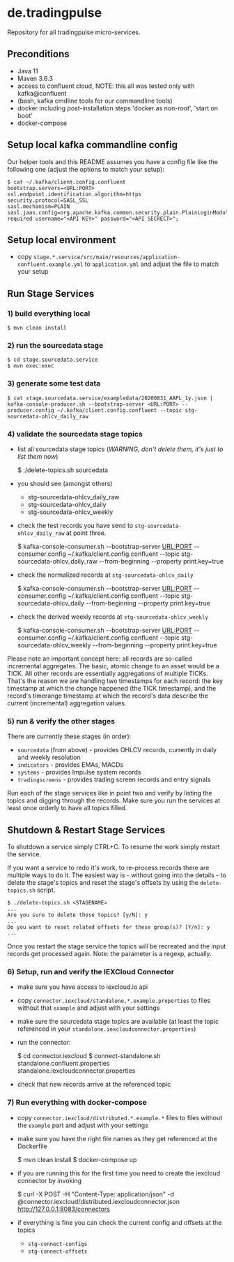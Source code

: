# de.tradingpulse

Repository for all tradingpulse micro-services.

## Preconditions

- Java 11
- Maven 3.6.3
- access to confluent cloud, NOTE: this all was tested only with kafka@confluent
- (bash, kafka cmdline tools for our commandline tools)
- docker including post-installation steps 'docker as non-root', 'start on boot'
- docker-compose

## Setup local kafka commandline config

Our helper tools and this README assumes you have a config file like the following one (adjust the options to match your setup):

    $ cat ~/.kafka/client.config.confluent
    bootstrap.servers=<URL:PORT>
    ssl.endpoint.identification.algorithm=https
    security.protocol=SASL_SSL
    sasl.mechanism=PLAIN
    sasl.jaas.config=org.apache.kafka.common.security.plain.PlainLoginModule required username="<API KEY>" password="<API SECRECT>";
   
## Setup local environment

- copy `stage.*.service/src/main/resources/application-confluent.example.yml` to `application.yml` and adjust the file to match your setup

## Run Stage Services

### 1) build everything local
	
    $ mvn clean install
	
### 2) run the sourcedata stage

    $ cd stage.sourcedata.service
    $ mvn exec:exec

### 3) generate some test data

    $ cat stage.sourcedata.service/exampledata/20200831_AAPL_1y.json | kafka-console-producer.sh --bootstrap-server <URL:PORT> --producer.config ~/.kafka/client.config.confluent --topic stg-sourcedata-ohlcv_daily_raw 

### 4) validate the sourcedata stage topics 

- list all sourcedata stage topics (*WARNING, don't delete them, it's just to list them now*)

    $ ./delete-topics.sh sourcedata

- you should see (amongst others)
  - stg-sourcedata-ohlcv_daily_raw
  - stg-sourcedata-ohlcv_daily
  - stg-sourcedata-ohlcv_weekly

- check the test records you have send to `stg-sourcedata-ohlcv_daily_raw` at point three.

    $ kafka-console-consumer.sh --bootstrap-server <URL:PORT> --consumer.config ~/.kafka/client.config.confluent --topic stg-sourcedata-ohlcv_daily_raw --from-beginning --property print.key=true
	
- check the normalized records at `stg-sourcedata-ohlcv_daily`

    $ kafka-console-consumer.sh --bootstrap-server <URL:PORT> --consumer.config ~/.kafka/client.config.confluent --topic stg-sourcedata-ohlcv_daily --from-beginning --property print.key=true
	
- check the derived weekly records at `stg-sourcedata-ohlcv_weekly`

    $ kafka-console-consumer.sh --bootstrap-server <URL:PORT> --consumer.config ~/.kafka/client.config.confluent --topic stg-sourcedata-ohlcv_weekly --from-beginning --property print.key=true

Please note an important concept here: all records are so-called incremental aggregates. The basic, atomic change to an asset would be a TICK. All other records are essentially aggregations of multiple TICKs. That's the reason we are handling two timestamps for each record: the key timestamp at which the change happened (the TICK timestamp), and the record's timerange timestamp at which the record's data describe the current (incremental) aggregation values.

### 5) run & verify the other stages

There are currently these stages (in order):
- `sourcedata` (from above) - provides OHLCV records, currently in daily and weekly resolution
- `indicators` - provides EMAs, MACDs
- `systems` - provides Impulse system records
- `tradingscreens` - provides trading screen records and entry signals

Run each of the stage services like in point two and verify by listing the topics and digging through the records. Make sure you run the services at least once orderly to have all topics filled.

## Shutdown & Restart Stage Services

To shutdown a service simply CTRL+C. To resume the work simply restart the service. 

If you want a service to redo it's work, to re-process records there are multiple ways to do it. The easiest way is - without going into the details - to delete the stage's topics and reset the stage's offsets by using the `delete-topics.sh` script.

    $ ./delete-topics.sh <STAGENAME>
    ...
    Are you sure to delete those topics? [y/N]: y
    ...
    Do you want to reset related offsets for these group(s)? [Y/n]: y
    ...

Once you restart the stage service the topics will be recreated and the input records get processed again. Note: the <STAGENAME> parameter is a regexp, actually. 

### 6) Setup, run and verify the IEXCloud Connector

- make sure you have access to iexcloud.io api
- copy `connector.iexcloud/standalone.*.example.properties` to files without that `example` and adjust with your settings
- make sure the sourcedata stage topics are available (at least the topic referenced in your `standalone.iexcloudconnector.properties`)
- run the connector:

    $ cd connector.iexcloud
    $ connect-standalone.sh standalone.confluent.properties standalone.iexcloudconnector.properties
    
- check that new records arrive at the referenced topic

### 7) Run everything with docker-compose

- copy `connector.iexcloud/distributed.*.example.*` files to files without the `example` part and adjust with your settings
- make sure you have the right file names as they get referenced at the Dockerfile

    $ mvn clean install
    $ docker-compose up
    
- if you are running this for the first time you need to create the iexcloud connector by invoking

    $ curl -X POST -H "Content-Type: application/json" -d @connector.iexcloud/distributed.iexcloudconnector.json http://127.0.0.1:8083/connectors
    
- if everything is fine you can check the current config and offsets at the topics
    - `stg-connect-configs`
    - `stg-connect-offsets`
  

